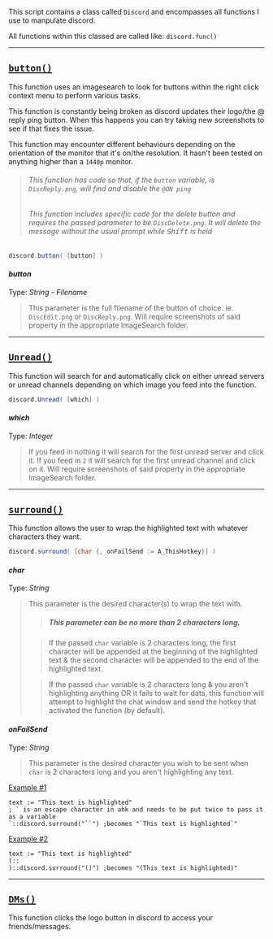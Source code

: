 This script contains a class called `Discord` and encompasses all functions I use to manpulate discord.

All functions within this classed are called like: `discord.func()`
***

## <u>`button()`</u>
This function uses an imagesearch to look for buttons within the right click context menu to perform various tasks.

This function is constantly being broken as discord updates their logo/the @ reply ping button. When this happens you can try taking new screenshots to see if that fixes the issue.

This function may encounter different behaviours depending on the orientation of the monitor that it's on/the resolution. It hasn't been tested on anything higher than a `1440p` monitor.

> ###### This function has code so that, if the `button` variable, is `DiscReply.png`, will find and disable the `@ON ping`
> ###### This function includes specific code for the delete button and requires the passed parameter to be `DiscDelete.png`. It will delete the message without the usual prompt while <kbd>Shift</kbd> is held
```c#
discord.button( [button] )
```
#### *button*
Type: *String - Filename*
> This parameter is the full filename of the button of choice. ie. `DiscEdit.png` or `DiscReply.png`. Will require screenshots of said property in the appropriate ImageSearch folder.

***

## <u>`Unread()`</u>
This function will search for and automatically click on either unread servers or unread channels depending on which image you feed into the function.
```c#
discord.Unread( [which] )
```
#### *which*
Type: *Integer*
> If you feed in nothing it will search for the first unread server and click it. If you feed in `2` it will search for the first unread channel and click on it. Will require screenshots of said property in the appropriate ImageSearch folder.
***

## <u>`surround()`</u>
This function allows the user to wrap the highlighted text with whatever characters they want.
```c#
discord.surround( [char {, onFailSend := A_ThisHotkey}] )
```
#### *char*
Type: *String*
> This parameter is the desired character(s) to wrap the text with.
>> ##### This parameter can be no more than 2 characters long.
>
>> If the passed `char` variable is 2 characters long, the first character will be appended at the beginning of the highlighted text & the second character will be appended to the end of the highlighted text.
>
>> If the passed `char` variable is 2 characters long & you aren't highlighting anything OR it fails to wait for data, this function will attempt to highlight the chat window and send the hotkey that activated the function (by default).

#### *onFailSend*
Type: *String*
> This parameter is the desired character you wish to be sent when `char` is 2 characters long and you aren't highlighting any text.

<u>Example #1</u>
```autoit
text := "This text is highlighted"
; ` is an escape character in ahk and needs to be put twice to pass it as a variable
`::discord.surround("``") ;becomes "`This text is highlighted`"
```
<u>Example #2</u>
```autoit
text := "This text is highlighted"
(::
)::discord.surround("()") ;becomes "(This text is highlighted)"
```
***

## <u>`DMs()`</u>
This function clicks the logo button in discord to access your friends/messages.